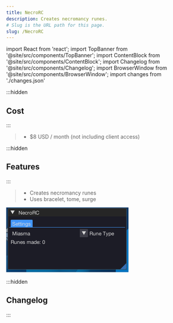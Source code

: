 ```yaml
---
title: NecroRC
description: Creates necromancy runes.
# Slug is the URL path for this page.
slug: /NecroRC
---
```


import React from 'react';
import TopBanner from '@site/src/components/TopBanner';
import ContentBlock from '@site/src/components/ContentBlock';
import Changelog from '@site/src/components/Changelog';
import BrowserWindow from '@site/src/components/BrowserWindow';
import changes from './changes.json'

<TopBanner title="NecroRC" version="v1.0.6" author="BotWithUs" offical="OFFICAL SCRIPT" skill="Runecrafting">
</TopBanner>

:::hidden

## Cost

:::

<ContentBlock title="Cost">

> - $8 USD / month (not including client access)

</ContentBlock>

:::hidden

## Features

:::

<ContentBlock title="Features">

> - Creates necromancy runes
> - Uses bracelet, tome, surge

![Example](01NecroRC.png)

</ContentBlock>

:::hidden

## Changelog

:::

<Changelog changes={changes}>

</Changelog>

